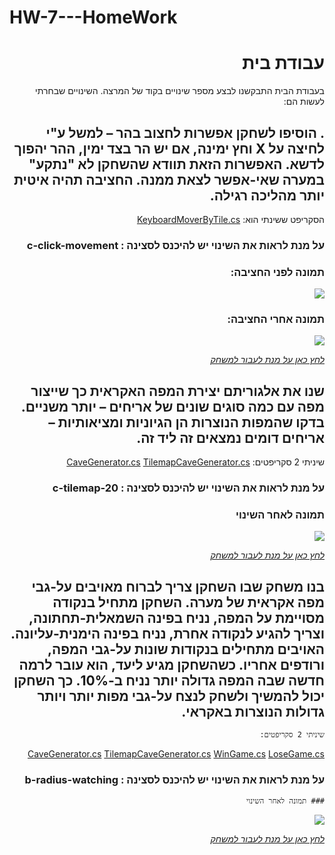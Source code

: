 # HW-7---HomeWork

<div dir="rtl" lang="he">

# עבודת בית
  בעבודת הבית התבקשנו לבצע מספר שינויים בקוד של המרצה.
  השינויים שבחרתי לעשות הם:
  

  
## . הוסיפו לשחקן אפשרות לחצוב בהר – למשל ע"י לחיצה על X וחץ ימינה, אם יש הר בצד ימין, ההר יהפוך לדשא. האפשרות הזאת תוודא שהשחקן לא "נתקע" במערה שאי-אפשר לצאת ממנה. החציבה תהיה איטית יותר מהליכה רגילה.
  
  הסקריפט ששינתי הוא:
  [KeyboardMoverByTile.cs]()
  
  ### על מנת לראות את השינוי יש להיכנס לסצינה : c-click-movement
  
  ### תמונה לפני החציבה:
  
  ![](https://github.com/S-K-Game/HW5-IceTower/blob/master/Assets/Images/game%20pic.PNG)
  
  ### תמונה אחרי החציבה:
  
  ![](https://github.com/S-K-Game/HW5-IceTower/blob/master/Assets/Images/game%20pic.PNG)
  
  
[*לחץ כאן על מנת לעבור למשחק*](https://sivan-koral.itch.io/quarrying-in-the-mountains)
  
  
  
  ## שנו את אלגוריתם יצירת המפה האקראית כך שייצור מפה עם כמה סוגים שונים של אריחים – יותר משניים. בדקו שהמפות הנוצרות הן הגיוניות ומציאותיות – אריחים דומים נמצאים זה ליד זה.
  
  שיניתי 2 סקריפטים:
  [CaveGenerator.cs]()
  [TilemapCaveGenerator.cs]()
  
  ### על מנת לראות את השינוי יש להיכנס לסצינה : c-tilemap-20
  
  ### תמונה לאחר השינוי
  ![](https://github.com/S-K-Game/HW5-IceTower/blob/master/Assets/Images/game%20pic.PNG)
  
  
[*לחץ כאן על מנת לעבור למשחק*](https://sivan-koral.itch.io/different-arrangement-for-tiles)
  
  
  ## בנו משחק שבו השחקן צריך לברוח  מאויבים על-גבי מפה אקראית של מערה. השחקן מתחיל בנקודה מסויימת על המפה, נניח בפינה השמאלית-תחתונה, וצריך להגיע לנקודה אחרת, נניח בפינה הימנית-עליונה. האויבים מתחילים בנקודות שונות על-גבי המפה, ורודפים אחריו. כשהשחקן מגיע ליעד, הוא עובר לרמה חדשה שבה המפה גדולה יותר נניח ב-10%. כך השחקן יכול להמשיך ולשחק לנצח על-גבי מפות יותר ויותר גדולות הנוצרות באקראי.
  
  
    שיניתי 2 סקריפטים:
  [CaveGenerator.cs]()
  [TilemapCaveGenerator.cs]()
   [WinGame.cs]()
  [LoseGame.cs]()

  
  ### על מנת לראות את השינוי יש להיכנס לסצינה : b-radius-watching
  
    ### תמונה לאחר השינוי

![](https://github.com/S-K-Game/HW5-IceTower/blob/master/Assets/Images/game%20pic.PNG)
  
  
[*לחץ כאן על מנת לעבור למשחק*](https://sivan-koral.itch.io/game-with-enemies) 




</div>
